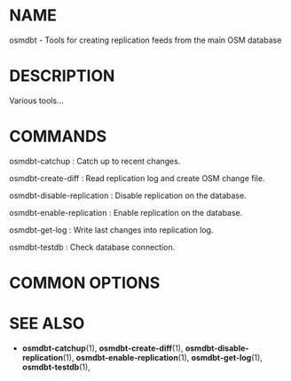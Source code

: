 
# NAME
osmdbt - Tools for creating replication feeds from the main OSM database


# DESCRIPTION

Various tools...


# COMMANDS

osmdbt-catchup
:   Catch up to recent changes.

osmdbt-create-diff
:   Read replication log and create OSM change file.

osmdbt-disable-replication
:   Disable replication on the database.

osmdbt-enable-replication
:   Enable replication on the database.

osmdbt-get-log
:   Write last changes into replication log.

osmdbt-testdb
:   Check database connection.


# COMMON OPTIONS



# SEE ALSO

* **osmdbt-catchup**(1),
  **osmdbt-create-diff**(1),
  **osmdbt-disable-replication**(1),
  **osmdbt-enable-replication**(1),
  **osmdbt-get-log**(1),
  **osmdbt-testdb**(1),

